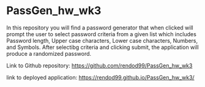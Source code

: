 # PassGen_hw_wk3
 In this repository you will find a password generator that when clicked will prompt the user to select password criteria from a given list which includes Password length, Upper case characters, Lower case characters, Numbers, and Symbols. After selectibg criteria and clicking submit, the application will produce a randomized password.

 Link to Github repository:
 https://github.com/rendod99/PassGen_hw_wk3
 
 link to deployed application:
 https://rendod99.github.io/PassGen_hw_wk3/
